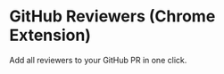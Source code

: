 GitHub Reviewers (Chrome Extension)
==================================

Add all reviewers to your GitHub PR in one click.
